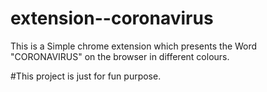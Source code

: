 # extension--coronavirus

This is a Simple chrome extension which presents the Word "CORONAVIRUS" on the browser in different colours.

#This project is just for fun purpose.
